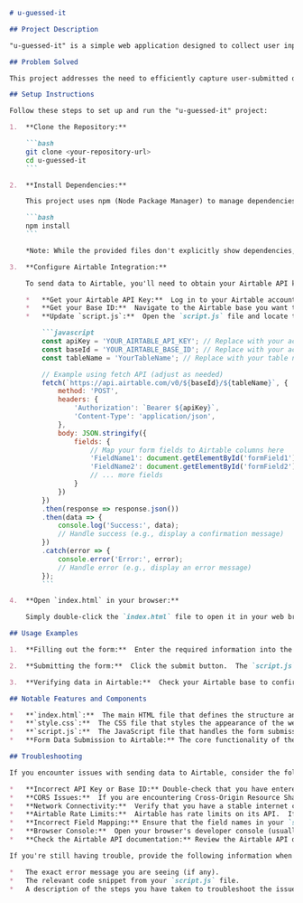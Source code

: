 ```markdown
# u-guessed-it

## Project Description

"u-guessed-it" is a simple web application designed to collect user input through a form and then seamlessly submit that data to an Airtable base. This allows for easy data collection and management without requiring complex backend infrastructure.

## Problem Solved

This project addresses the need to efficiently capture user-submitted data and store it in a structured format within Airtable.  Instead of manually entering data or relying on complex integrations, "u-guessed-it" provides a straightforward solution for sending form data directly to your Airtable base.

## Setup Instructions

Follow these steps to set up and run the "u-guessed-it" project:

1.  **Clone the Repository:**

    ```bash
    git clone <your-repository-url>
    cd u-guessed-it
    ```

2.  **Install Dependencies:**

    This project uses npm (Node Package Manager) to manage dependencies.  Run the following command to install the necessary packages:

    ```bash
    npm install
    ```

    *Note: While the provided files don't explicitly show dependencies, it's good practice to include this step in case future development requires them.*

3.  **Configure Airtable Integration:**

    To send data to Airtable, you'll need to obtain your Airtable API key and Base ID.

    *   **Get your Airtable API Key:**  Log in to your Airtable account and find your API key in your account settings.
    *   **Get your Base ID:**  Navigate to the Airtable base you want to use and find the Base ID in the API documentation for that base (usually found by clicking "API documentation" in the Help menu).
    *   **Update `script.js`:**  Open the `script.js` file and locate the section responsible for sending data to Airtable.  You'll need to replace the placeholder values with your actual API key and Base ID.  The code will likely look something like this (adjust based on your actual implementation):

        ```javascript
        const apiKey = 'YOUR_AIRTABLE_API_KEY'; // Replace with your actual API key
        const baseId = 'YOUR_AIRTABLE_BASE_ID'; // Replace with your actual Base ID
        const tableName = 'YourTableName'; // Replace with your table name

        // Example using fetch API (adjust as needed)
        fetch(`https://api.airtable.com/v0/${baseId}/${tableName}`, {
            method: 'POST',
            headers: {
                'Authorization': `Bearer ${apiKey}`,
                'Content-Type': 'application/json',
            },
            body: JSON.stringify({
                fields: {
                    // Map your form fields to Airtable columns here
                    'FieldName1': document.getElementById('formField1').value,
                    'FieldName2': document.getElementById('formField2').value,
                    // ... more fields
                }
            })
        })
        .then(response => response.json())
        .then(data => {
            console.log('Success:', data);
            // Handle success (e.g., display a confirmation message)
        })
        .catch(error => {
            console.error('Error:', error);
            // Handle error (e.g., display an error message)
        });
        ```

4.  **Open `index.html` in your browser:**

    Simply double-click the `index.html` file to open it in your web browser.

## Usage Examples

1.  **Filling out the form:**  Enter the required information into the form fields on the `index.html` page.

2.  **Submitting the form:**  Click the submit button.  The `script.js` file will then handle sending the form data to your configured Airtable base.

3.  **Verifying data in Airtable:**  Check your Airtable base to confirm that the data has been successfully submitted.

## Notable Features and Components

*   **`index.html`:**  The main HTML file that defines the structure and content of the web page, including the form.
*   **`style.css`:**  The CSS file that styles the appearance of the web page, making it visually appealing.
*   **`script.js`:**  The JavaScript file that handles the form submission logic and sends the data to Airtable.  This is where the Airtable API integration is implemented.
*   **Form Data Submission to Airtable:** The core functionality of the application, allowing users to easily send form data to an Airtable base.

## Troubleshooting

If you encounter issues with sending data to Airtable, consider the following:

*   **Incorrect API Key or Base ID:** Double-check that you have entered the correct API key and Base ID in the `script.js` file.  Even a small typo can prevent the data from being sent.
*   **CORS Issues:**  If you are encountering Cross-Origin Resource Sharing (CORS) errors, ensure that your Airtable base is configured to allow requests from your domain.  While Airtable generally handles CORS well, it's worth checking.
*   **Network Connectivity:**  Verify that you have a stable internet connection.
*   **Airtable Rate Limits:**  Airtable has rate limits on its API.  If you are submitting data too frequently, you may encounter errors.  Consider implementing a delay between submissions if necessary.
*   **Incorrect Field Mapping:** Ensure that the field names in your `script.js` file (within the `fields` object) exactly match the column names in your Airtable base.  Case sensitivity matters.
*   **Browser Console:**  Open your browser's developer console (usually by pressing F12) to check for any error messages or warnings.  These messages can provide valuable clues about what is going wrong.
*   **Check the Airtable API documentation:** Review the Airtable API documentation for any updates or changes that may affect your integration.

If you're still having trouble, provide the following information when seeking help:

*   The exact error message you are seeing (if any).
*   The relevant code snippet from your `script.js` file.
*   A description of the steps you have taken to troubleshoot the issue.
